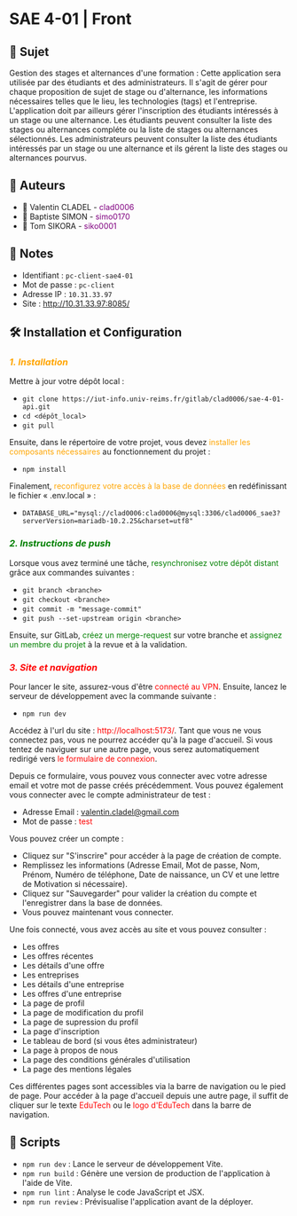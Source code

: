 # SAE 4-01 | Front

## 💼 Sujet
Gestion des stages et alternances d'une formation : Cette application sera utilisée par des étudiants et des administrateurs. Il s'agit de gérer pour chaque proposition de sujet de stage ou d'alternance, les informations nécessaires telles que le lieu, les technologies (tags) et l'entreprise. L'application doit par ailleurs gérer l'inscription des étudiants intéressés à un stage ou une alternance. Les étudiants peuvent consulter la liste des stages ou alternances compléte ou la liste de stages ou alternances sélectionnés. Les administrateurs peuvent consulter la liste des étudiants intéressés par un stage ou une alternance et ils gérent la liste des stages ou alternances pourvus.

## 👥 Auteurs
- 👤 Valentin CLADEL - <span style="color: purple">clad0006</span>
- 👤 Baptiste SIMON - <span style="color: purple">simo0170</span>
- 👤 Tom SIKORA - <span style="color: purple">siko0001</span>

## 📝 Notes
- Identifiant : `pc-client-sae4-01`
- Mot de passe : `pc-client`
- Adresse IP : `10.31.33.97`
- Site : http://10.31.33.97:8085/

## 🛠 Installation et Configuration
### *<span style="color: orange">1. Installation</span>*
Mettre à jour votre dépôt local :
- `git clone https://iut-info.univ-reims.fr/gitlab/clad0006/sae-4-01-api.git`
- `cd <dépôt_local>`
- `git pull`

Ensuite, dans le répertoire de votre projet, vous devez <span style="color: orange">installer les composants nécessaires</span> au fonctionnement du projet :
- `npm install`

Finalement, <span style="color: orange">reconfigurez votre accès à la base de données</span> en redéfinissant le fichier « .env.local » :
- `DATABASE_URL="mysql://clad0006:clad0006@mysql:3306/clad0006_sae3?serverVersion=mariadb-10.2.25&charset=utf8"`

### *<span style="color: green">2. Instructions de push</span>*
Lorsque vous avez terminé une tâche, <span style="color: green">resynchronisez votre dépôt distant</span> grâce aux commandes suivantes :
- `git branch <branche>`
- `git checkout <branche>`
- `git commit -m "message-commit"`
- `git push --set-upstream origin <branche>`

Ensuite, sur GitLab, <span style="color: green">créez un merge-request</span> sur votre branche et <span style="color: green">assignez un membre du projet</span> à la revue et à la validation.

### *<span style="color: red">3. Site et navigation</span>*
Pour lancer le site, assurez-vous d'être <span style="color: red">connecté au VPN</span>.
Ensuite, lancez le serveur de développement avec la commande suivante :
- `npm run dev`

Accédez à l'url du site : <span style="color: red">http://localhost:5173/</span>.
Tant que vous ne vous connectez pas, vous ne pourrez accéder qu'à la page d'accueil.
Si vous tentez de naviguer sur une autre page, vous serez automatiquement redirigé vers <span style="color: red">le formulaire de connexion</span>.

Depuis ce formulaire, vous pouvez vous connecter avec votre adresse email et votre mot de passe créés précédemment.
Vous pouvez également vous connecter avec le compte administrateur de test :
- Adresse Email : <span style="color: red">valentin.cladel@gmail.com</span>
- Mot de passe : <span style="color: red">test</span>

Vous pouvez créer un compte :
- Cliquez sur "S'inscrire" pour accéder à la page de création de compte.
- Remplissez les informations (Adresse Email, Mot de passe, Nom, Prénom, Numéro de téléphone, Date de naissance, un CV et une lettre de Motivation si nécessaire).
- Cliquez sur "Sauvegarder" pour valider la création du compte et l'enregistrer dans la base de données.
- Vous pouvez maintenant vous connecter.

Une fois connecté, vous avez accès au site et vous pouvez consulter :
- Les offres
- Les offres récentes
- Les détails d'une offre
- Les entreprises
- Les détails d'une entreprise
- Les offres d'une entreprise
- La page de profil
- La page de modification du profil
- La page de supression du profil
- La page d'inscription
- Le tableau de bord (si vous êtes administrateur)
- La page à propos de nous
- La page des conditions générales d'utilisation
- La page des mentions légales

Ces différentes pages sont accessibles via la barre de navigation ou le pied de page.
Pour accéder à la page d'accueil depuis une autre page, il suffit de cliquer sur le texte <span style="color: red">EduTech</span> ou le <span style="color: red">logo d'EduTech</span> dans la barre de navigation.

## 📐 Scripts
- `npm run dev` : Lance le serveur de développement Vite.
- `npm run build` : Génère une version de production de l'application à l'aide de Vite.
- `npm run lint` : Analyse le code JavaScript et JSX.
- `npm run review` : Prévisualise l'application avant de la déployer.
